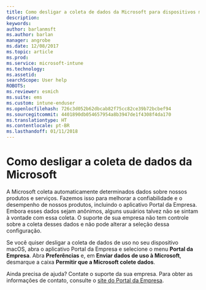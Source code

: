 ```yaml
---
title: Como desligar a coleta de dados da Microsoft para dispositivos macOS | Microsoft Docs
description: 
keywords: 
author: barlanmsft
ms.author: barlan
manager: angrobe
ms.date: 12/08/2017
ms.topic: article
ms.prod: 
ms.service: microsoft-intune
ms.technology: 
ms.assetid: 
searchScope: User help
ROBOTS: 
ms.reviewer: esmich
ms.suite: ems
ms.custom: intune-enduser
ms.openlocfilehash: 726c3d052b62dbcab82f75cc82ce39b72bcbef94
ms.sourcegitcommit: 4401890db054657954a8b3947de1f4308f4da170
ms.translationtype: HT
ms.contentlocale: pt-BR
ms.lasthandoff: 01/11/2018
---
```

# <a name="how-to-turn-off-microsoft-data-collection"></a>Como desligar a coleta de dados da Microsoft

A Microsoft coleta automaticamente determinados dados sobre nossos produtos e serviços. Fazemos isso para melhorar a confiabilidade e o desempenho de nossos produtos, incluindo o aplicativo Portal da Empresa. Embora esses dados sejam anônimos, alguns usuários talvez não se sintam à vontade com essa coleta. O suporte de sua empresa não tem controle sobre a coleta desses dados e não pode alterar a seleção dessa configuração.

Se você quiser desligar a coleta de dados de uso no seu dispositivo macOS, abra o aplicativo Portal da Empresa e selecione o menu **Portal da Empresa**. Abra **Preferências** e, em **Enviar dados de uso à Microsoft**, desmarque a caixa **Permitir que a Microsoft colete dados**.

Ainda precisa de ajuda? Contate o suporte da sua empresa. Para obter as informações de contato, consulte o [site do Portal da Empresa](https://portal.manage.microsoft.com#HelpDeskDialog).
